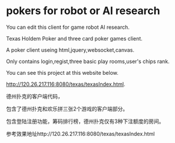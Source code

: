 # pokers for robot or AI research

You can edit this client for game robot AI research.

Texas Holdem Poker and three card poker games client. 

A poker client useing html,jquery,websocket,canvas. 

Only contains login,regist,three basic play rooms,user's chips rank. 

You can see this project at this website below. 

http://120.26.217.116:8080/texas/texasIndex.html. 

德州扑克的客户端代码， 

包含了德州扑克和欢乐拼三张2个游戏的客户端部分。 

包含登陆注册功能，筹码排行榜，德州扑克仅有3种下注额度的房间。 

参考效果地址http://120.26.217.116:8080/texas/texasIndex.html 
